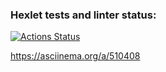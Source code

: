 ### Hexlet tests and linter status:
[![Actions Status](https://github.com/SemenVologdin/php-project-lvl1/workflows/hexlet-check/badge.svg)](https://github.com/SemenVologdin/php-project-lvl1/actions)

https://asciinema.org/a/510408

